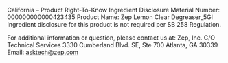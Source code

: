  
 
 
California – Product Right-To-Know Ingredient Disclosure 
Material Number: 000000000000423435 
Product Name: Zep Lemon Clear Degreaser_5Gl 
Ingredient disclosure for this product is not required per SB 258 Regulation. 
 
For additional information or question, please contact us at: 
Zep, Inc. 
C/O Technical Services 
3330 Cumberland Blvd. SE, Ste 700 
Atlanta, GA 30339 
Email: asktech@zep.com 
 
 
 
 
